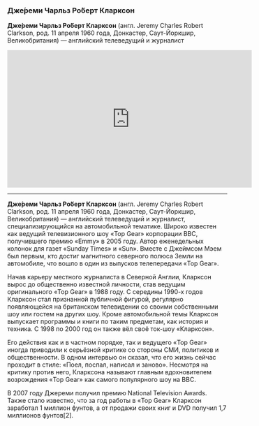 ### Дже́реми Чарльз Ро́берт Кларксон

**Дже́реми Чарльз Ро́берт Кларксон** (англ. Jeremy Charles Robert Clarkson, род. 11 апреля 1960 года, Донкастер, Саут-Йоркшир, Великобритания) — английский телеведущий и журналист

<iframe width="560" height="315" src="https://www.youtube.com/embed/emhHXaRLHYQ" frameborder="0" allowfullscreen></iframe>

---
**Дже́реми Чарльз Ро́берт Кларксон** (англ. Jeremy Charles Robert Clarkson, род. 11 апреля 1960 года, Донкастер, Саут-Йоркшир, Великобритания) — английский телеведущий и журналист, специализирующийся на автомобильной тематике. Широко известен как ведущий телевизионного шоу «Top Gear» корпорации BBC, получившего премию «Emmy» в 2005 году. Автор еженедельных колонок для газет «Sunday Times» и «Sun». Вместе с Джеймсом Мэем был первым, кто достиг магнитного северного полюса Земли на автомобиле, что вошло в один из выпусков телепередачи «Top Gear».

Начав карьеру местного журналиста в Северной Англии, Кларксон вырос до общественно известной личности, став ведущим оригинального «Top Gear» в 1988 году. С середины 1990-х годов Кларксон стал признанной публичной фигурой, регулярно появляющейся на британском телевидении со своими собственными шоу или гостем на других шоу. Кроме автомобильной темы Кларксон выпускает программы и книги по таким предметам, как история и техника. С 1998 по 2000 год он также вёл своё ток-шоу «Кларксон».

Его действия как и в частном порядке, так и ведущего «Top Gear» иногда приводили к серьёзной критике со стороны СМИ, политиков и общественности. В одном интервью он сказал, что его жизнь сейчас проходит в стиле: «Поел, поспал, написал и заново». Несмотря на критику против него, Кларксона называют главным вдохновителем возрождения «Top Gear» как самого популярного шоу на BBC.

В 2007 году Джереми получил премию National Television Awards. Также стало известно, что за год работы в «Top Gear» Кларксон заработал 1 миллион фунтов, а от продажи своих книг и DVD получил 1,7 миллионов фунтов[2].
